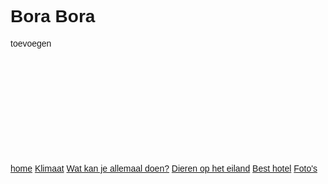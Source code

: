 <!DOCTYPE html> 
<head>

<style>
body {
  font-family: helvetica; sans serif;
}
div { height: 200px }
</style>


</head>

<body>
<h1>Bora Bora</h1>
<div>

<p>toevoegen </p>
</div>


<div>
  <a href="home">home</a> 
  <a href="klimaat">Klimaat</a>
  <a href="activiteiten">Wat kan je allemaal doen?</a>
  <a href="dieren">Dieren op het eiland</a>
  <a href="hotel">Best hotel</a>
  <a href="pictures">Foto's</a>
</div>

  
